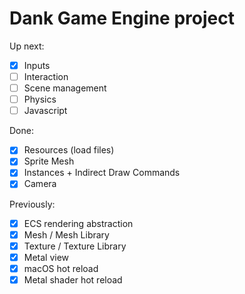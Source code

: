 # Dank Game Engine project

Up next:
- [x] Inputs
- [ ] Interaction
- [ ] Scene management
- [ ] Physics
- [ ] Javascript

Done:
- [x] Resources (load files)
- [x] Sprite Mesh
- [x] Instances + Indirect Draw Commands
- [x] Camera

Previously:
- [x] ECS rendering abstraction
- [x] Mesh / Mesh Library
- [x] Texture / Texture Library
- [x] Metal view
- [x] macOS hot reload
- [x] Metal shader hot reload
